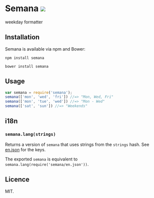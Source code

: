 Semana [![](https://api.travis-ci.org/quarterto/Semana.png)](https://travis-ci.org/quarterto/Semana)
=====
weekday formatter

Installation
------------

Semana is available via npm and Bower:

```
npm install semana
```
```
bower install semana
```
Usage
-----
```javascript
var semana = require('semana');
semana(['mon', 'wed', 'fri']) //=> "Mon, Wed, Fri"
semana(['mon', 'tue', 'wed']) //=> "Mon - Wed"
semana(['sat', 'sun']) //=> "Weekends"
```

i18n
----
### `semana.lang(strings)`
Returns a version of `semana` that uses strings from the `strings` hash. See [en.json](/en.json) for the keys.

The exported `semana` is equivalent to `semana.lang(require('semana/en.json'))`.

Licence
-------
MIT.

